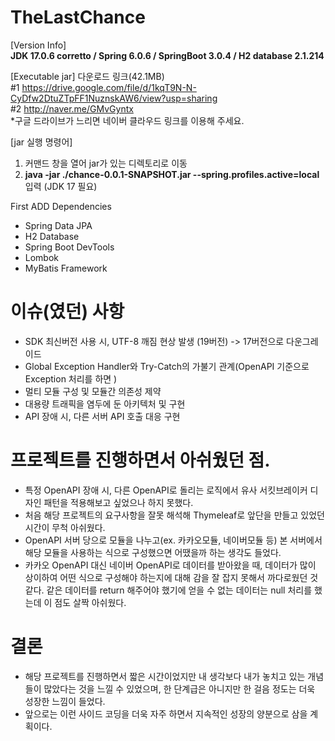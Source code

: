 # TheLastChance

[Version Info] \
**JDK 17.0.6 corretto / Spring 6.0.6 / SpringBoot 3.0.4 / H2 database 2.1.214**

[Executable jar] 다운로드 링크(42.1MB) \
#1 https://drive.google.com/file/d/1kqT9N-N-CyDfw2DtuZTpFF1NuznskAW6/view?usp=sharing \
#2 http://naver.me/GMvGyntx \
*구글 드라이브가 느리면 네이버 클라우드 링크를 이용해 주세요.

[jar 실행 명령어]
1. 커맨드 창을 열어 jar가 있는 디렉토리로 이동
2. **java -jar ./chance-0.0.1-SNAPSHOT.jar --spring.profiles.active=local** 입력 (JDK 17 필요)

First ADD Dependencies
 - Spring Data JPA
 - H2 Database
 - Spring Boot DevTools
 - Lombok
 - MyBatis Framework

# 이슈(였던) 사항
- SDK 최신버전 사용 시, UTF-8 깨짐 현상 발생 (19버전) -> 17버전으로 다운그레이드
- Global Exception Handler와 Try-Catch의 가불기 관계(OpenAPI 기준으로 Exception 처리를 하면 )
- 멀티 모듈 구성 및 모듈간 의존성 제약
- 대용량 트래픽을 염두에 둔 아키텍처 및 구현
- API 장애 시, 다른 서버 API 호출 대응 구현

# 프로젝트를 진행하면서 아쉬웠던 점.
- 특정 OpenAPI 장애 시, 다른 OpenAPI로 돌리는 로직에서 유사 서킷브레이커 디자인 패턴을 적용해보고 싶었으나 하지 못했다.
- 처음 해당 프로젝트의 요구사항을 잘못 해석해 Thymeleaf로 앞단을 만들고 있었던 시간이 무척 아쉬웠다.
- OpenAPI 서버 당으로 모듈을 나누고(ex. 카카오모듈, 네이버모듈 등) 본 서버에서 해당 모듈을 사용하는 식으로 구성했으면 어땠을까 하는 생각도 들었다.
- 카카오 OpenAPI 대신 네이버 OpenAPI로 데이터를 받아왔을 때, 데이터가 많이 상이하여 어떤 식으로 구성해야 하는지에 대해 감을 잘 잡지 못해서 까다로웠던 것 같다. 같은 데이터를 return 해주어야 했기에 얻을 수 없는 데이터는 null 처리를 했는데 이 점도 살짝 아쉬웠다.

# 결론
- 해당 프로젝트를 진행하면서 짧은 시간이었지만 내 생각보다 내가 놓치고 있는 개념들이 많았다는 것을 느낄 수 있었으며, 한 단계급은 아니지만 한 걸음 정도는 더욱 성장한 느낌이 들었다.
- 앞으로는 이런 사이드 코딩을 더욱 자주 하면서 지속적인 성장의 양분으로 삼을 계획이다.
 
